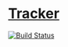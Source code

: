 # [Tracker](https://tracker.pelotas.rs)

[![Build Status](https://travis-ci.org/guterresrafael/tracker.svg?branch=master)](https://travis-ci.org/guterresrafael/tracker)
